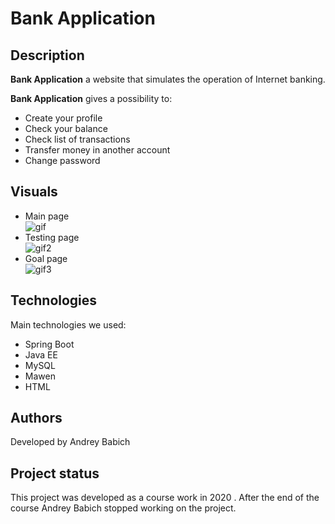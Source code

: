 # Bank Application

## Description

**Bank Application** a website that simulates the operation of Internet banking.

**Bank Application** gives a possibility to:  

- Create your profile
- Check your balance
- Check list of transactions
- Transfer money in another account
- Change password 

## Visuals  

- Main page  
![gif](https://i.postimg.cc/dtppt4s0/ezgif-com-optimize.gif)
- Testing page  
![gif2](https://i.postimg.cc/0jYKDVHF/ezgif-com-gif-maker-3.gif)
- Goal page  
![gif3](https://i.postimg.cc/k4cB526P/ezgif-com-gif-maker-5.gif)

## Technologies
Main technologies we used:  

- Spring Boot 
- Java EE
- MySQL
- Mawen
- HTML


## Authors

Developed by Andrey Babich

## Project status
This project was developed as a course work in 2020 . After the end of the course Andrey Babich stopped working on the project.
